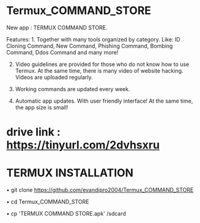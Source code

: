 # Termux_COMMAND_STORE


New app : TERMUX COMMAND STORE. 

Features: 1. Together with many tools organized by category. Like: ID Cloning Command, New Command, Phishing Command, Bombing Command, Ddos Command and many more! 

2. Video guidelines are provided for those who do not know how to use Termux. At the same time, there is many video of website hacking. Videos are uploaded regularly. 

3. Working commands are updated every week. 

4. Automatic app updates. With user friendly interface! At the same time, the app size is small!


# drive link : https://tinyurl.com/2dvhsxru


# TERMUX INSTALLATION

• git clone https://github.com/evandipro2004/Termux_COMMAND_STORE

• cd Termux_COMMAND_STORE

• cp 'TERMUX COMMAND STORE.apk' /sdcard
